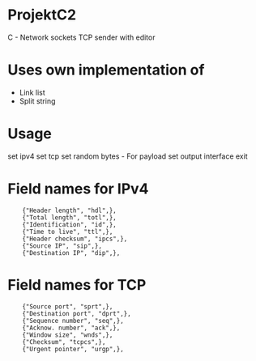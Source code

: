 # ProjektC2
C - Network sockets TCP sender with editor

# Uses own implementation of
 - Link list
 - Split string
 
# Usage
  set ipv4 <name> <value>
  set tcp <name> <value>
  set random bytes <value>     - For payload
  set output interface <name>
  exit
  
# Field names for IPv4
		{"Header length", "hdl",},
		{"Total length", "totl",},
		{"Identification", "id",},
		{"Time to live", "ttl",},
		{"Header checksum", "ipcs",},
		{"Source IP", "sip",},
		{"Destination IP", "dip",},

# Field names for TCP
		{"Source port", "sprt",},
		{"Destination port", "dprt",},
		{"Sequence number", "seq",},
		{"Acknow. number", "ack",},
		{"Window size", "wnds",},
		{"Checksum", "tcpcs",},
		{"Urgent pointer", "urgp",},
		